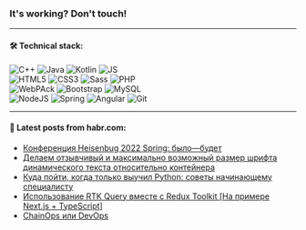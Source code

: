 ### It's working? Don't touch!

---

#### 🛠️ Technical stack:

![C++](https://img.shields.io/badge/C++-informational?logo=c%2B%2B&style=flat&logoColor=white&color=9C033A)
![Java](https://img.shields.io/badge/Java-informational?logo=java&style=flat&logoColor=white&color=007396)
![Kotlin](https://img.shields.io/badge/Kotlin-informational?logo=Kotlin&style=flat&logoColor=white&color=0095D5)
![JS](https://img.shields.io/badge/JS-informational?logo=javaScript&style=flat&logoColor=black&color=F7Df1E) <br>
![HTML5](https://img.shields.io/badge/HTML5-informational?logo=html5&style=flat&logoColor=white&color=E34F26)
![CSS3](https://img.shields.io/badge/CSS3-informational?logo=css3&style=flat&logoColor=white&color=157286)
![Sass](https://img.shields.io/badge/Saas-informational?logo=sass&style=flat&logoColor=white&color=hotpink)
![PHP](https://img.shields.io/badge/PHP-informational?logo=php&style=flat&logoColor=white&color=777BB4) <br>
![WebPAck](https://img.shields.io/badge/WebPack-informational?logo=webPack&style=flat&logoColor=white&color=FF6F00)
![Bootstrap](https://img.shields.io/badge/Bootstrap-informational?logo=Bootstrap&style=flat&logoColor=white&color=7952B3)
![MySQL](https://img.shields.io/badge/MySQL-informational?logo=MySQL&style=flat&logoColor=white&color=00f) <br>
![NodeJS](https://img.shields.io/badge/NodeJS-informational?logo=node.js&style=flat&logoColor=white&color=43853D)
![Spring](https://img.shields.io/badge/Spring-informational?logo=Spring&style=flat&logoColor=white&color=0A9EDC)
![Angular](https://img.shields.io/badge/Vue-informational?logo=vue.js&style=flat&logoColor=white&color=red)
![Git](https://img.shields.io/badge/Git-informational?logo=git&style=flat&logoColor=white&color=darkorange)

___

#### 💬 Latest posts from habr.com:

<!-- BLOG-POST-LIST:START -->
- [Конференция Heisenbug 2022 Spring: было—будет](https://habr.com/ru/post/672002/?utm_source=habrahabr&utm_medium=rss&utm_campaign=672002)
- [Делаем отзывчивый и максимально возможный размер шрифта динамического текста относительно контейнера](https://habr.com/ru/post/672148/?utm_source=habrahabr&utm_medium=rss&utm_campaign=672148)
- [Куда пойти, когда только выучил Python: советы начинающему специалисту](https://habr.com/ru/post/672066/?utm_source=habrahabr&utm_medium=rss&utm_campaign=672066)
- [Использование RTK Query вместе с Redux Toolkit [На примере Next.js + TypeScript]](https://habr.com/ru/post/672144/?utm_source=habrahabr&utm_medium=rss&utm_campaign=672144)
- [ChainOps или DevOps](https://habr.com/ru/post/672108/?utm_source=habrahabr&utm_medium=rss&utm_campaign=672108)
<!-- BLOG-POST-LIST:END -->
